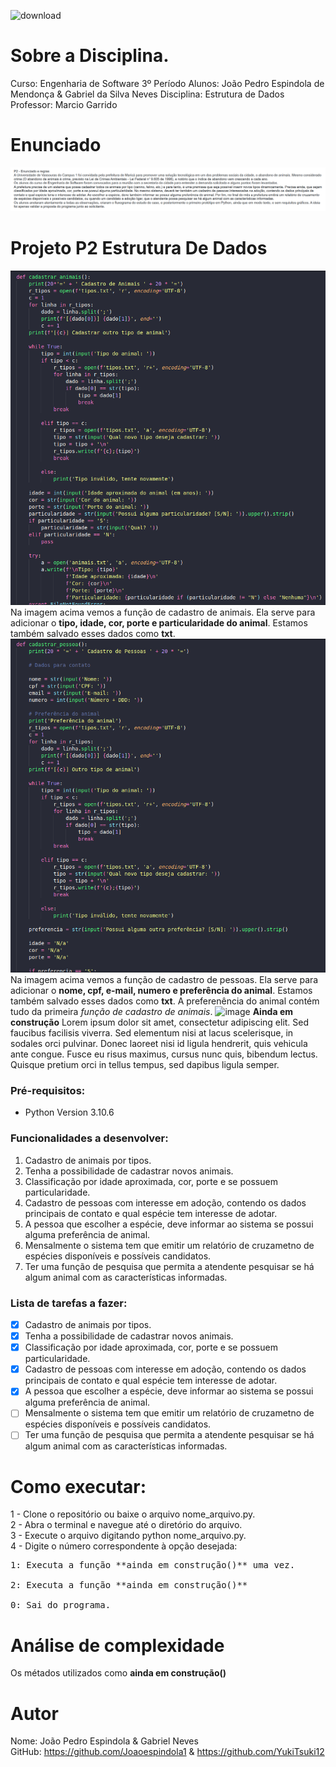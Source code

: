 ![download](https://user-images.githubusercontent.com/87872775/228082987-ac241011-e117-49cc-ba8e-461c5577d0f8.png)
# Sobre a Disciplina.
Curso: Engenharia de Software 3º Período
Alunos: João Pedro Espindola de Mendonça & Gabriel da Silva Neves
Disciplina: Estrutura de Dados<br>
Professor: Marcio Garrido
# Enunciado
![imagem do enunciado](img/p2.png)
# Projeto P2 Estrutura De Dados
![Função de cadastro de animais](img/cadastro-animal.png)
Na imagem acima vemos a função de cadastro de animais. Ela serve para adicionar o **tipo, idade, cor, porte e particularidade do animal**. Estamos também salvado esses dados como **txt**.
![Função de cadastro de pessoas](img/cadastro-pessoa.png)
Na imagem acima vemos a função de cadastro de pessoas. Ela serve para adicionar o **nome, cpf, e-mail, numero e preferência do animal**. Estamos também salvado esses dados como **txt**. A preferenência do animal contém tudo da primeira *função de cadastro de animais*.
![image]()
**Ainda em construção**
Lorem ipsum dolor sit amet, consectetur adipiscing elit. Sed faucibus facilisis viverra. Sed elementum nisi at lacus scelerisque, in sodales orci pulvinar. Donec laoreet nisi id ligula hendrerit, quis vehicula ante congue. Fusce eu risus maximus, cursus nunc quis, bibendum lectus. Quisque pretium orci in tellus tempus, sed dapibus ligula semper.
### Pré-requisitos:
* Python Version 3.10.6
### Funcionalidades a desenvolver:
1. Cadastro de animais por tipos.
2. Tenha a possibilidade de cadastrar novos animais.
3. Classificação por idade aproximada, cor, porte e se possuem particularidade.
4. Cadastro de pessoas com interesse em adoção, contendo os dados principais de contato e qual espécie tem interesse de adotar.
5. A pessoa que escolher a espécie, deve informar ao sistema se possui alguma preferência de animal.
6. Mensalmente o sistema tem que emitir um relatório de cruzametno de espécies disponíveis e possíveis candidatos.
7. Ter uma função de pesquisa que permita a atendente pesquisar se há algum animal com as características informadas.

### Lista de tarefas a fazer:
-[x] Cadastro de animais por tipos. <br>
-[x] Tenha a possibilidade de cadastrar novos animais. <br>
-[x] Classificação por idade aproximada, cor, porte e se possuem particularidade. <br>
-[x] Cadastro de pessoas com interesse em adoção, contendo os dados principais de contato e qual espécie tem interesse de adotar. <br>
-[x] A pessoa que escolher a espécie, deve informar ao sistema se possui alguma preferência de animal. <br>
-[ ] Mensalmente o sistema tem que emitir um relatório de cruzametno de espécies disponíveis e possíveis candidatos. <br>
-[ ] Ter uma função de pesquisa que permita a atendente pesquisar se há algum animal com as características informadas. <br>

# Como executar:
1 - Clone o repositório ou baixe o arquivo nome_arquivo.py.<br></pre>
2 - Abra o terminal e navegue até o diretório do arquivo.<br>
3 - Execute o arquivo digitando python nome_arquivo.py.<br>
4 - Digite o número correspondente à opção desejada:<br>
<pre>1: Executa a função **ainda em construção()** uma vez.<br>
2: Executa a função **ainda em construção()**<br>
0: Sai do programa.<br></pre>   
    
# Análise de complexidade
Os métados utilizados como **ainda em construção()**
# Autor
Nome: João Pedro Espindola & Gabriel Neves<br>
GitHub: https://github.com/Joaoespindola1 & https://github.com/YukiTsuki12
